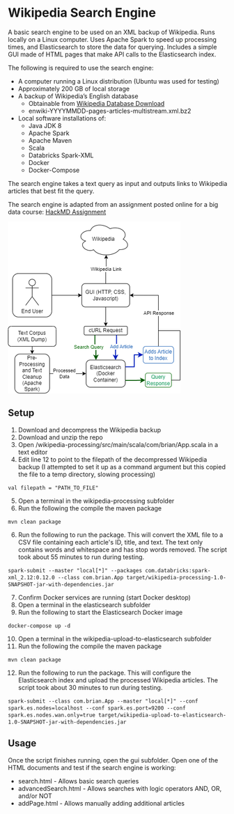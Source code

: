 # Wikipedia Search Engine
A basic search engine to be used on an XML backup of Wikipedia. Runs locally on a Linux computer. Uses Apache Spark to speed up processing times, and Elasticsearch to store the data for querying. Includes a simple GUI made of HTML pages that make API calls to the Elasticsearch index.

The following is required to use the search engine: 
* A computer running a Linux distribution (Ubuntu was used for testing)
* Approximately 200 GB of local storage
* A backup of Wikipedia’s English database
  * Obtainable from [Wikipedia Database Download](https://en.wikipedia.org/wiki/Wikipedia:Database_download)
  * enwiki-YYYYMMDD-pages-articles-multistream.xml.bz2
* Local software installations of:
  * Java JDK 8
  * Apache Spark
  * Apache Maven
  * Scala
  * Databricks Spark-XML
  * Docker
  * Docker-Compose

The search engine takes a text query as input and outputs links to Wikipedia articles that best fit the query.

The search engine is adapted from an assignment posted online for a big data course: [HackMD Assignment](https://hackmd.io/@9NHMbs3cSOmGDKDUbhIviQ/H1LM2fR5m?type=view)

![alt text](https://github.com/brianleary/wikipedia-search-engine/blob/main/flowchart.jpg)

## Setup
1. Download and decompress the Wikipedia backup
2. Download and unzip the repo
3. Open /wikipedia-processing/src/main/scala/com/brian/App.scala in a text editor
4. Edit line 12 to point to the filepath of the decompressed Wikipedia backup (I attempted to set it up as a command argument but this copied the file to a temp directory, slowing processing)
```
val filepath = "PATH_TO_FILE"
```

5. Open a terminal in the wikipedia-processing subfolder
6. Run the following the compile the maven package
```
mvn clean package
```

6. Run the following to run the package. This will convert the XML file to a CSV file containing each article's ID, title, and text. The text only contains words and whitespace and has stop words removed. The script took about 55 minutes to run during testing.
```
spark-submit --master "local[*]" --packages com.databricks:spark-xml_2.12:0.12.0 --class com.brian.App target/wikipedia-processing-1.0-SNAPSHOT-jar-with-dependencies.jar
```

7. Confirm Docker services are running (start Docker desktop)
8. Open a terminal in the elasticsearch subfolder
9. Run the following to start the Elasticsearch Docker image
```
docker-compose up -d
```

10. Open a terminal in the wikipedia-upload-to-elasticsearch subfolder
11. Run the following the compile the maven package
```
mvn clean package
```

12. Run the following to run the package. This will configure the Elasticsearch index and upload the processed Wikipedia articles. The script took about 30 minutes to run during testing.
```
spark-submit --class com.brian.App --master "local[*]" --conf spark.es.nodes=localhost --conf spark.es.port=9200 --conf spark.es.nodes.wan.only=true target/wikipedia-upload-to-elasticsearch-1.0-SNAPSHOT-jar-with-dependencies.jar
```


## Usage
Once the script finishes running, open the gui subfolder. Open one of the HTML documents and test if the search engine is working:
  * search.html - Allows basic search queries
  * advancedSearch.html - Allows searches with logic operators AND, OR, and/or NOT
  * addPage.html - Allows manually adding additional articles
